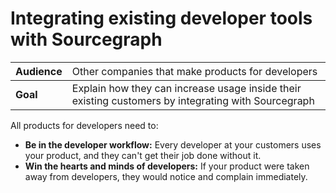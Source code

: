 # Integrating existing developer tools with Sourcegraph

| Audience | <div style="font-weight:normal;text-align:left !important">Other companies that make products for developers</div> |
| --- | --- |
| **Goal** | Explain how they can increase usage inside their existing customers by integrating with Sourcegraph |

All products for developers need to:

- **Be in the developer workflow:** Every developer at your customers uses your product, and they can't get their job done without it.
- **Win the hearts and minds of developers:** If your product were taken away from developers, they would notice and complain immediately.

